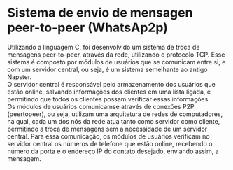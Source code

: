 # Sistema de envio de mensagen peer-to-peer (WhatsAp2p)
Utilizando a linguagem C, foi desenvolvido um sistema de troca de
mensagens peer-to-peer,
através da rede, utilizando o protocolo TCP. Esse
sistema é composto por módulos de usuários que se comunicam entre si, e com um
servidor central, ou seja, é um sistema semelhante ao antigo Napster. </br>
O servidor central é responsável pelo armazenamento dos usuários que estão
online, salvando informações dos clientes em uma lista ligada, e permitindo que
todos os clientes possam verificar essas informações. </br>
Os módulos de usuários comunicamse através de conexões P2P (peertopeer),
ou seja, utilizam uma arquitetura de redes de computadores, na
qual, cada um dos nós da rede atua tanto como servidor como cliente, permitindo a
troca de mensagens sem a necessidade de um servidor central. Para essa
comunicação, os módulos de usuários verificam no servidor central os números de
telefone que estão online, recebendo o número da porta e o endereço IP do contato
desejado, enviando assim, a mensagem.
